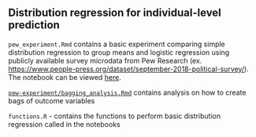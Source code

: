 ## Distribution regression for individual-level prediction

`pew_experiment.Rmd` contains a basic experiment comparing simple distribution regression to group means and logistic regression using publicly available survey microdata from Pew Research (ex. https://www.people-press.org/dataset/september-2018-political-survey/).  The notebook can be viewed [here](https://vcbradley.github.io/bdr/pew-experiment/pew_experiment.html).

[`pew-experiment/bagging_analysis.Rmd`](https://vcbradley.github.io/bdr/pew-experiment/bagging_analysis.html) contains analysis on how to create bags of outcome variables

`functions.R` - contains the functions to perform basic distribution regression called in the notebooks


